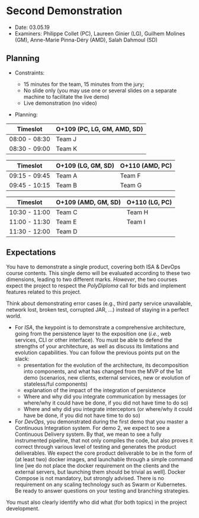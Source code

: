 # Second Demonstration

  * Date: 03.05.19
  * Examiners: Philippe Collet (PC), Laureen Ginier (LG), Guilhem Molines (GM), Anne-Marie Pinna-Déry (AMD), Salah Dahmoul (SD)

## Planning

  * Constraints: 
    * 15 minutes for the team, 15 minutes from the jury;
    * No slide only (you may use one or several slides on a separate machine to facilitate the live demo)
    * Live demonstration (no video)

  * Planning: 
 
| Timeslot      | O+109 (PC, LG, GM, AMD, SD)  | 
|---------------|---------|
| 08:00 - 08:30 | Team J  | 
| 08:30 - 09:00 | Team K  | 
 
| Timeslot      | O+109 (LG, GM, SD) | O+110 (AMD, PC) |
|---------------|---------|---------|
| 09:15 - 09:45 | Team A  | Team F  | 
| 09:45 - 10:15 | Team B  | Team G  | 

| Timeslot      | O+109 (AMD, GM, SD) | O+110 (LG, PC) |
|---------------|---------|---------|
| 10:30 - 11:00 | Team C  | Team H  | 
| 11:00 - 11:30 | Team E  | Team I  | 
| 11:30 - 12:00 | Team D  |  | 


## Expectations

You have to demonstrate a single product, covering both ISA & DevOps course contents. This single demo will be evaluated according to these two dimensions, leading to two different marks. *However*, the two courses expect the project to respect the _PolyDiploma_ call for bids and implement features related to this project.

Think about demonstrating error cases (e.g., third party service unavailable, network lost, broken test, corrupted JAR, ...) instead of staying in a perfect world. 

  * For *ISA*, the keypoint is to demonstrate a comprehensive architecture, going from the persistence layer to the exposition one (_i.e._, web services, CLI or other interface). You must be able to defend the strengths of your architecture, as well as discuss its limitations and evolution capabilities. You can follow the previous points put on the slack:
     * presentation for the evolution of the architecture, its decomposition into components, and what has changed from the MVP of the 1st demo (scenarios, new clients, external services, new or evolution of stateless/ful components)
     * explanation of the impact of the integration of persistence
     * Where and why did you integrate communication by messages (or where/why it could have be done, if you did not have time to do so)
     * Where and why did you integrate interceptors (or where/why it could have be done, if you did not have time to do so)
  * For *DevOps*, you demonstrated during the first demo that you master a Continuous Integration system. For demo 2, we expect to see a Continuous Delivery system. By that, we mean to see a fully instrumented pipeline, that not only compiles the code, but also proves it correct through various level of testing and generates the product deliverables. We expect the core product deliverable to be in the form of (at least two) docker images, and launchable through a simple command line [we do not place the docker requirement on the clients and the external servers, but launching them should be trivial as well]. Docker Compose is not mandatory, but strongly advised. There is no requirement on any scaling technology such as Swarm or Kubernetes. Be ready to answer questions on your testing and branching strategies.

You must also clearly identify who did what (for both topics) in the project development.
